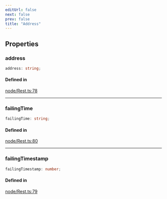 ```yaml
---
editUrl: false
next: false
prev: false
title: "Address"
---
```


## Properties

<a id="address" name="address"></a>

### address

```ts
address: string;
```

#### Defined in

[node/Rest.ts:78](https://github.com/shipgirlproject/shoukaku/blob/428f92c432a1875d1770e54c312147a1f47a448d/src/node/Rest.ts#L78)

***

<a id="failingtime" name="failingtime"></a>

### failingTime

```ts
failingTime: string;
```

#### Defined in

[node/Rest.ts:80](https://github.com/shipgirlproject/shoukaku/blob/428f92c432a1875d1770e54c312147a1f47a448d/src/node/Rest.ts#L80)

***

<a id="failingtimestamp" name="failingtimestamp"></a>

### failingTimestamp

```ts
failingTimestamp: number;
```

#### Defined in

[node/Rest.ts:79](https://github.com/shipgirlproject/shoukaku/blob/428f92c432a1875d1770e54c312147a1f47a448d/src/node/Rest.ts#L79)

